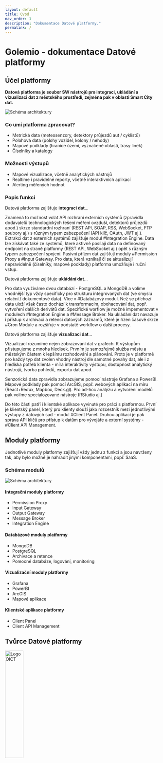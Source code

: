 ```yaml
---
layout: default
title: Úvod
nav_order: 1
description: "Dokumentace Datové platformy."
permalink: /
---
```


# Golemio - dokumentace Datové platformy

## Účel platformy

**Datová platforma je soubor SW nástrojů pro integraci, ukládání a vizualizaci dat z městského prostředí, zejména pak v oblasti Smart City dat.**

<img src="/golemio-docs/assets/images/schemas/DP_schema_simple.png" alt="Schéma architektury" style="margin-botom: 1rem;"/>

### Co umí platforma zpracovat?

* Metrická data (meteosenzory, detektory průjezdů aut / cyklistů)
* Polohová data (polohy vozidel, kolony / nehody)
* Mapové podklady (hranice území, vyznačené oblasti, trasy linek)
* Číselníky a katalogy

### Možnosti výstupů

* Mapové vizualizace, včetně analytických nástrojů
* Realtime i pravidelné reporty, včetně interaktivních aplikací
* Alerting měřených hodnot

### Popis funkcí

Datová platforma zajišťuje **integraci dat**...

Znamená to možnost volat API rozhraní externích systémů (zpravidla dodavatelů technologických řešení měření ovzduší, detektorů průjezdů apod.) skrze standardní rozhraní (REST API, SOAP, RSS, WebSocket, FTP soubory aj.) s různým typem zabezpečení (API klíč, OAuth, JWT aj.). Extrakci dat z externích systémů zajišťuje modul #Integration Engine.
Data lze získávat také ze systémů, které aktivně posílají data na definovaný endpoint na straně platformy (REST API, WebSocket aj.) opět s různým typem zabezpečení spojení. Pasivní příjem dat zajišťují moduly #Permission Proxy a #Input Gateway.
Pro data, která vznikají či se aktualizují nepravidelně (číselníky, mapové podklady) platforma umožňuje i ruční vstup.

Datová platforma zajišťuje **ukládání dat**...

Pro data využíváme dvou databází - PostgreSQL a MongoDB a volíme vhodnější typ vždy specificky pro strukturu integrovaných dat (ve smyslu relační / dokumentové data). Více v #Databázový modul.
Než se příchozí data uloží však často dochází k transformacím, obohacování dat, popř. vytvoření dalších derivátů dat. Specifické worflow je možné impementovat v modulech #Integration Engine a #Message Broker.
Na ukládání dat navazuje i přístup k archivaci a retenci datových záznamů, které je řízen časově skrze #Cron Module a rozšiřuje v podstatě workflow o další procesy.

Datová platforma zajišťuje **vizualizaci dat**...

Vizualizací rozumíme nejen zobrazování dat v grafech. K výstupům přistupujeme z mnoha hledisek. Prvním je samozřejmě služba městu a městským částem k lepšímu rozhodování a plánování. Proto je v platformě pro každý typ dat zvolen vhodný nástroj dle samotné povahy dat, ale i z hlediska potřeb klienta - míra interaktivity výstupu, dostupnost analytický nástrojů, tvorba pohledů, exportu dat apod.

Senzorická data zpravidla zobrazujeme pomocí nástroje Grafana a PowerBI. Mapové podklady pak pomocí ArcGIS, popř. webových aplikací na míru (React+Redux, Mapbox, Deck.gl). Pro ad-hoc analýzu a vytvoření modelů pak volíme specialozované nástroje (RStudio aj.)

Do této části patří i klientské aplikace vyvinuté pro práci s platformou. První je klientský panel, který pro klienty slouží jako rozcestník mezi jednotlivými výstupy z datových sad - modul #Client Panel. Druhou aplikací je pak správa API klíčů pro přístup k datům pro vývojáře a externí systémy - #Client API Management.

## Moduly platformy

Jednotlivé moduly platformy zajišťují vždy jednu z funkcí a jsou navrženy tak, aby bylo možné je nahradit jinými komponentami, popř. SaaS.

### Schéma modulů

<img src="/golemio-docs/assets/images/schemas/DP_schema_general.png" alt="Schéma architektury" style="margin-botom: 1rem;"/>

#### Integrační moduly platformy

* Permission Proxy
* Input Gateway
* Output Gateway
* Message Broker
* Integration Engine

#### Databázové moduly platformy

* MongoDB
* PostgreSQL
* Archivace a retence
* Pomocné databáze, logování, monitoring

#### Vizualizační moduly platformy

* Grafana
* PowerBI
* ArcGIS
* Mapové aplikace

#### Klientské aplikace platformy

* Client Panel
* Client API Management

## Tvůrce Datové platformy

<img src="/golemio-docs/assets/images/logos/OICT_logo_grey.png" alt="Logo OICT" style="margin-botom: 1rem; min-width:200px; width: 30%;"/>
